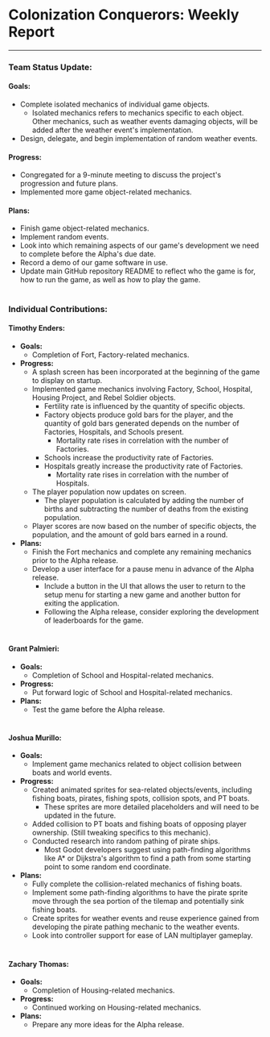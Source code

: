 # **Colonization Conquerors: Weekly Report**
___

### Team Status Update:
#### **Goals:**
- Complete isolated mechanics of individual game objects.
  - Isolated mechanics refers to mechanics specific to each object. Other mechanics, such as weather events damaging objects, will be added after the weather event's implementation.
- Design, delegate, and begin implementation of random weather events.

#### **Progress:**
- Congregated for a 9-minute meeting to discuss the project's progression and future plans.
- Implemented more game object-related mechanics.

#### **Plans:**
- Finish game object-related mechanics.
- Implement random events.
- Look into which remaining aspects of our game's development we need to complete before the Alpha's due date.
- Record a demo of our game software in use.
- Update main GitHub repository README to reflect who the game is for, how to run the game, as well as how to play the game.


#
### Individual Contributions:

#### **Timothy Enders:**
- **Goals:**
  - Completion of Fort, Factory-related mechanics.
- **Progress:**
  - A splash screen has been incorporated at the beginning of the game to display on startup.
  - Implemented game mechanics involving Factory, School, Hospital, Housing Project, and Rebel Soldier objects.
    - Fertility rate is influenced by the quantity of specific objects.
    - Factory objects produce gold bars for the player, and the quantity of gold bars generated depends on the number of Factories, Hospitals, and Schools present.
      - Mortality rate rises in correlation with the number of Factories.
    - Schools increase the productivity rate of Factories.
    - Hospitals greatly increase the productivity rate of Factories.
      - Mortality rate rises in correlation with the number of Hospitals.
  - The player population now updates on screen.
    -  The player population is calculated by adding the number of births and subtracting the number of deaths from the existing population.
  - Player scores are now based on the number of specific objects, the population, and the amount of gold bars earned in a round.
- **Plans:**
  - Finish the Fort mechanics and complete any remaining mechanics prior to the Alpha release.
  - Develop a user interface for a pause menu in advance of the Alpha release.
    - Include a button in the UI that allows the user to return to the setup menu for starting a new game and another button for exiting the application.
    - Following the Alpha release, consider exploring the development of leaderboards for the game.

#
#### **Grant Palmieri:**
- **Goals:**
  - Completion of School and Hospital-related mechanics.
- **Progress:**
  - Put forward logic of School and Hospital-related mechanics.
- **Plans:**
  - Test the game before the Alpha release.

#
#### **Joshua Murillo:**
- **Goals:**
  - Implement game mechanics related to object collision between boats and world events.
- **Progress:**
  - Created animated sprites for sea-related objects/events, including fishing boats, pirates, fishing spots, collision spots, and PT boats.
    - These sprites are more detailed placeholders and will need to be updated in the future.
  - Added collision to PT boats and fishing boats of opposing player ownership. (Still tweaking specifics to this mechanic).
  - Conducted research into random pathing of pirate ships.
    - Most Godot developers suggest using path-finding algorithms like A* or Dijkstra's algorithm to find a path from some starting point to some random end coordinate.
- **Plans:**
  - Fully complete the collision-related mechanics of fishing boats.
  - Implement some path-finding algorithms to have the pirate sprite move through the sea portion of the tilemap and potentially sink fishing boats.
  - Create sprites for weather events and reuse experience gained from developing the pirate pathing mechanic to the weather events.
  - Look into controller support for ease of LAN multiplayer gameplay.

#
#### **Zachary Thomas:**
- **Goals:**
  - Completion of Housing-related mechanics.
- **Progress:**
  - Continued working on Housing-related mechanics.
- **Plans:**
  - Prepare any more ideas for the Alpha release.
